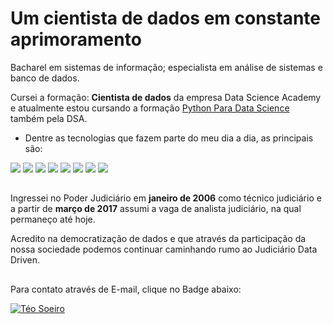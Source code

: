 # Um cientista de dados em constante aprimoramento
Bacharel em sistemas de informação; especialista em análise de sistemas e banco de dados. 

Cursei a formação: **Cientista de dados** da empresa Data Science Academy e atualmente estou cursando a formação [Python Para Data Science](https://www.datascienceacademy.com.br/bundle/formacao-linguagem-python-4) também pela DSA.
- Dentre as tecnologias que fazem parte do meu dia a dia, as principais são:

<div>
          <img src="https://img.shields.io/static/v1?label=python&message=Data%20Analytics&color=darkgreen&style=for-the-badge&logo=python"/>
          <img src="https://img.shields.io/static/v1?label=PostgreSQL&message=DML&color=purple&style=for-the-badge&logo=postgresql" />
          <img src="https://img.shields.io/static/v1?label=PostgreSQL&message=PlpgSQL&color=orange&style=for-the-badge&logo=postgresql" />
          <img src="https://img.shields.io/static/v1?label=excel&message=Advanced%20User&color=green&style=for-the-badge&logo=microsoft%20excel" />
          <img src="https://img.shields.io/static/v1?label=Power%20BI&message=DAX&color=yellow&style=for-the-badge&logo=power%20bi" />
          <img src="https://img.shields.io/static/v1?label=Plotly&message=Dash&color=magenta&style=for-the-badge&logo=Plotly" />
          <img src="https://img.shields.io/static/v1?label=FreeBSD&message=System%20Engineer&color=darkred&style=for-the-badge&logo=freebsd" />   
          <img src="https://img.shields.io/static/v1?label=BASH&message=Shell%20Script&color=blue&style=for-the-badge&logo=GNU%20bash" />
</div>

##

Ingressei no Poder Judiciário em **janeiro de 2006** como técnico judiciário e a partir de **março de 2017** assumi a vaga de analista judiciário, na qual permaneço até hoje.

Acredito na democratização de dados e que através da participação da nossa sociedade podemos continuar caminhando rumo ao Judiciário Data Driven.

##

Para contato através de E-mail, clique no Badge abaixo:

[![Téo Soeiro](https://img.shields.io/badge/Microsoft_Outlook-0078D4?style=for-the-badge&logo=microsoft-outlook&logoColor=white)](mailto:gigateo@hotmail.com)
